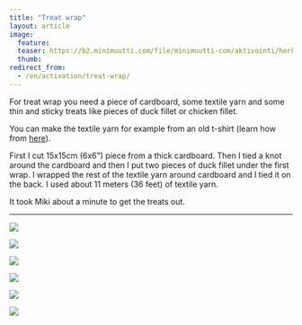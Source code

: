 ```yaml
---
title: "Treat wrap"
layout: article
image:
  feature:
  teaser: https://b2.minimuutti.com/file/minimuutti-com/aktivointi/herkkuwrappi/DSC55799-245px.jpg
  thumb:
redirect_from:
  - /en/activation/treat-wrap/
---
```


For treat wrap you need a piece of cardboard, some textile yarn and some thin and sticky treats like pieces of duck fillet or chicken fillet.

You can make the textile yarn for example from an old t-shirt (learn how from [here](/en/brain-games/textile-ball/)).

First I cut 15x15cm (6x6") piece from a thick cardboard. Then I tied a knot around the cardboard and then I put two pieces of duck fillet under the first wrap. I wrapped the rest of the textile yarn around cardboard and I tied it on the back. I used about 11 meters (36 feet) of textile yarn.

It took Miki about a minute to get the treats out.

---

![](https://b2.minimuutti.com/file/minimuutti-com/aktivointi/herkkuwrappi/DSC55791-800px.jpg)

![](https://b2.minimuutti.com/file/minimuutti-com/aktivointi/herkkuwrappi/DSC55799-800px.jpg)

![](https://b2.minimuutti.com/file/minimuutti-com/aktivointi/herkkuwrappi/DSC55844-800px.jpg)

![](https://b2.minimuutti.com/file/minimuutti-com/aktivointi/herkkuwrappi/DSC55864-800px.jpg)

![](https://b2.minimuutti.com/file/minimuutti-com/aktivointi/herkkuwrappi/DSC55871-800px.jpg)

![](https://b2.minimuutti.com/file/minimuutti-com/aktivointi/herkkuwrappi/DSC55779-800px.jpg)
